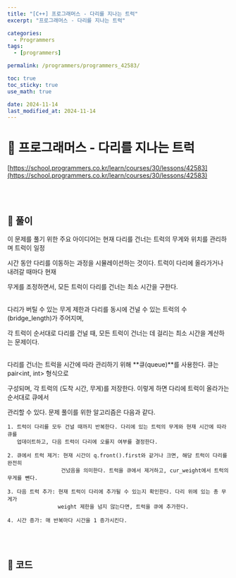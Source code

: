 ```yaml
---
title: "[C++] 프로그래머스 - 다리를 지나는 트럭"
excerpt: "프로그래머스 - 다리를 지나는 트럭"

categories:
  - Programmers
tags:
  - [programmers]

permalink: /programmers/programmers_42583/

toc: true
toc_sticky: true
use_math: true

date: 2024-11-14
last_modified_at: 2024-11-14
---
```


# 🔐 프로그래머스 - 다리를 지나는 트럭

[https://school.programmers.co.kr/learn/courses/30/lessons/42583](https://school.programmers.co.kr/learn/courses/30/lessons/42583)

<br><br>

## 🔑 풀이

이 문제를 풀기 위한 주요 아이디어는 현재 다리를 건너는 트럭의 무게와 위치를 관리하며 트럭이 일정 <br>

시간 동안 다리를 이동하는 과정을 시뮬레이션하는 것이다. 트럭이 다리에 올라가거나 내려갈 때마다 현재 <br>

무게를 조정하면서, 모든 트럭이 다리를 건너는 최소 시간을 구한다. <br><br>

다리가 버틸 수 있는 무게 제한과 다리를 동시에 건널 수 있는 트럭의 수(bridge_length)가 주어지며, <br>

각 트럭이 순서대로 다리를 건널 때, 모든 트럭이 건너는 데 걸리는 최소 시간을 계산하는 문제이다. <br><br>

다리를 건너는 트럭을 시간에 따라 관리하기 위해 **큐(queue)**를 사용한다. 큐는 pair<int, int> 형식으로 <br>

구성되며, 각 트럭의 (도착 시간, 무게)를 저장한다. 이렇게 하면 다리에 트럭이 올라가는 순서대로 큐에서 <br>

관리할 수 있다. 문제 풀이를 위한 알고리즘은 다음과 같다.

    1. 트럭이 다리를 모두 건널 때까지 반복한다. 다리에 있는 트럭의 무게와 현재 시간에 따라 큐를
       업데이트하고, 다음 트럭이 다리에 오를지 여부를 결정한다.

    2. 큐에서 트럭 제거: 현재 시간이 q.front().first와 같거나 크면, 해당 트럭이 다리를 완전히
                     건넜음을 의미한다. 트럭을 큐에서 제거하고, cur_weight에서 트럭의 무게를 뺀다.

    3. 다음 트럭 추가: 현재 트럭이 다리에 추가될 수 있는지 확인한다. 다리 위에 있는 총 무게가
                    weight 제한을 넘지 않는다면, 트럭을 큐에 추가한다.

    4. 시간 증가: 매 반복마다 시간을 1 증가시킨다.

<br><br>

## 🧩 코드

<script src="https://gist.github.com/jinwoojwa/0cf291c90a74725962574ff800da2255.js"></script>